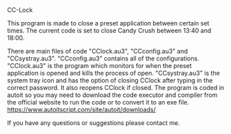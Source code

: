 CC-Lock

This program is made to close a preset application between certain set times. The current code is set to close Candy Crush between 13:40 and 18:00.

There are main files of code "CClock.au3", "CCconfig.au3" and "CCsystray.au3".
"CCconfig.au3" contains all of the configurations.
"CClock.au3" is the program which monitors for when the preset application is opened and kills the process of open.
"CCsystray.au3" is the system tray icon and has the option of closing CClock after typing in the correct password. It also reopens CClock if closed.
The program is coded in autoit so you may need to download the code executor and compiler from the official website to run the code or to convert it to an exe file. https://www.autoitscript.com/site/autoit/downloads/

If you have any questions or suggestions please contact me.
